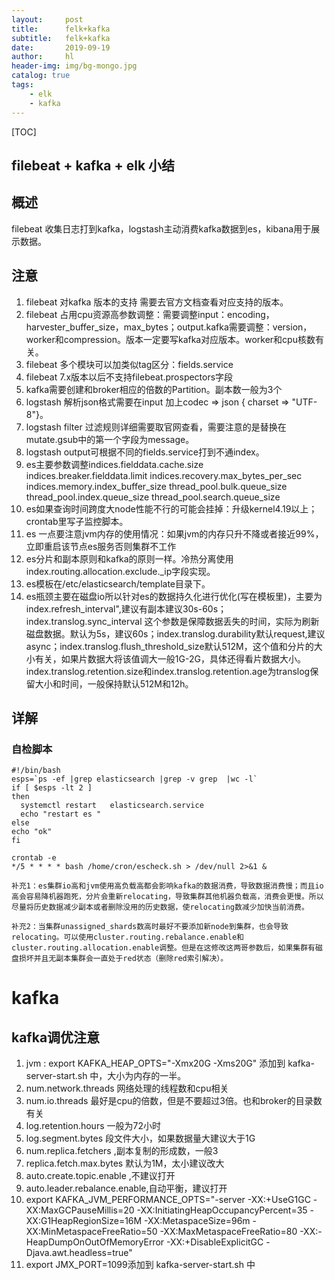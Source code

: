 ```yaml
---
layout:     post
title:      felk+kafka
subtitle:   felk+kafka
date:       2019-09-19
author:     hl
header-img: img/bg-mongo.jpg
catalog: true
tags:
    - elk
    - kafka
---
```




[TOC]

## filebeat + kafka + elk 小结

## 概述

filebeat 收集日志打到kafka，logstash主动消费kafka数据到es，kibana用于展示数据。

## 注意

1. filebeat 对kafka 版本的支持 需要去官方文档查看对应支持的版本。
2. filebeat 占用cpu资源高参数调整：需要调整input：encoding，harvester_buffer_size，max_bytes；output.kafka需要调整：version，worker和compression。版本一定要写kafka对应版本。worker和cpu核数有关。
3. filebeat 多个模块可以加类似tag区分：fields.service
4. filebeat 7.x版本以后不支持filebeat.prospectors字段
5. kafka需要创建和broker相应的倍数的Partition。副本数一般为3个
6. logstash 解析json格式需要在input 加上codec => json {   charset => "UTF-8"}。
7. logstash filter 过滤规则详细需要取官网查看，需要注意的是替换在mutate.gsub中的第一个字段为message。
8. logstash output可根据不同的fields.service打到不通index。
9. es主要参数调整indices.fielddata.cache.size
   indices.breaker.fielddata.limit
   indices.recovery.max_bytes_per_sec
   indices.memory.index_buffer_size
   thread_pool.bulk.queue_size
   thread_pool.index.queue_size
   thread_pool.search.queue_size
10. es如果查询时间跨度大node性能不行的可能会挂掉：升级kernel4.19以上；crontab里写子监控脚本。
11. es 一点要注意jvm内存的使用情况：如果jvm的内存只升不降或者接近99%，立即重启该节点es服务否则集群不工作
12. es分片和副本原则和kafka的原则一样。冷热分离使用index.routing.allocation.exclude._ip字段实现。
13. es模板在/etc/elasticsearch/template目录下。
14. es瓶颈主要在磁盘io所以针对es的数据持久化进行优化(写在模板里)，主要为index.refresh_interval",建议有副本建议30s-60s；index.translog.sync_interval 这个参数是保障数据丢失的时间，实际为刷新磁盘数据。默认为5s，建议60s；index.translog.durability默认request,建议async；index.translog.flush_threshold_size默认512M，这个值和分片的大小有关，如果片数据大将该值调大一般1G-2G，具体还得看片数据大小。index.translog.retention.size和index.translog.retention.age为translog保留大小和时间，一般保持默认512M和12h。

## 详解

### 自检脚本

```
#!/bin/bash
esps=`ps -ef |grep elasticsearch |grep -v grep  |wc -l`
if [ $esps -lt 2 ]
then
  systemctl restart   elasticsearch.service
  echo "restart es "
else
echo "ok"
fi

crontab -e
*/5 * * * * bash /home/cron/escheck.sh > /dev/null 2>&1 &
```



```
补充1：es集群io高和jvm使用高负载高都会影响kafka的数据消费，导致数据消费慢；而且io高会容易降机器跑死，分片会重新relocating，导致集群其他机器负载高，消费会更慢。所以尽量将历史数据减少副本或者删除没用的历史数据，使relocating数减少加快当前消费。

补充2：当集群unassigned_shards数高时最好不要添加新node到集群，也会导致relocating。可以使用cluster.routing.rebalance.enable和cluster.routing.allocation.enable调整。但是在这修改这两哥参数后，如果集群有磁盘损坏并且无副本集群会一直处于red状态（删除red索引解决）。
```



# kafka

## kafka调优注意

1. jvm : export KAFKA_HEAP_OPTS="-Xmx20G -Xms20G"  添加到 kafka-server-start.sh 中，大小为内存的一半。
2. num.network.threads 网络处理的线程数和cpu相关
3. num.io.threads 最好是cpu的倍数，但是不要超过3倍。也和broker的目录数有关
4. log.retention.hours 一般为72小时
5. log.segment.bytes 段文件大小，如果数据量大建议大于1G
6. num.replica.fetchers ,副本复制的形成数，一般3
7. replica.fetch.max.bytes 默认为1M，太小建议改大
8. auto.create.topic.enable ,不建议打开
9. auto.leader.rebalance.enable,自动平衡，建议打开
10. export KAFKA_JVM_PERFORMANCE_OPTS="-server -XX:+UseG1GC -XX:MaxGCPauseMillis=20 -XX:InitiatingHeapOccupancyPercent=35 -XX:G1HeapRegionSize=16M -XX:MetaspaceSize=96m -XX:MinMetaspaceFreeRatio=50 -XX:MaxMetaspaceFreeRatio=80 -XX:-HeapDumpOnOutOfMemoryError -XX:+DisableExplicitGC -Djava.awt.headless=true"
11. export JMX_PORT=1099添加到 kafka-server-start.sh 中

